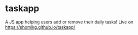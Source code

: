 # taskapp
A JS app helping users add or remove their daily tasks!
Live on https://shomikg.github.io/taskapp/
